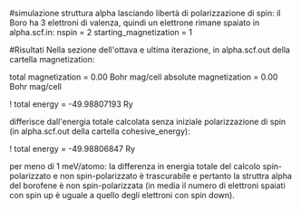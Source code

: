 #simulazione struttura alpha lasciando libertà di polarizzazione di spin: il Boro ha 3 elettroni di valenza, quindi un elettrone rimane spaiato
in alpha.scf.in:
nspin = 2
starting_magnetization = 1

#Risultati
Nella sezione dell'ottava e ultima iterazione, in alpha.scf.out della cartella magnetization:

total magnetization       =     0.00 Bohr mag/cell
absolute magnetization    =     0.00 Bohr mag/cell

!    total energy              =     -49.98807193 Ry

differisce dall'energia totale calcolata senza iniziale polarizzazione di spin (in alpha.scf.out della cartella cohesive_energy):

!    total energy              =     -49.98806847 Ry

per meno di 1 meV/atomo: la differenza in energia totale del calcolo spin-polarizzato e non spin-polarizzato è trascurabile e pertanto la struttra alpha del borofene è non spin-polarizzata (in media il numero di elettroni spaiati con spin up è uguale a quello degli elettroni con spin down).
